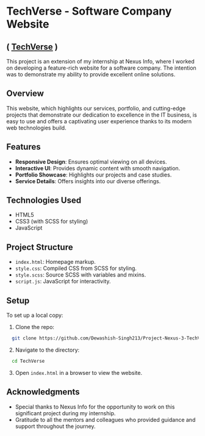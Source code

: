 # TechVerse - Software Company Website
## ( [TechVerse](https://techverse-livid.vercel.app/) )

This project is an extension of my internship at Nexus Info, where I worked on developing a feature-rich website for a software company. The intention was to demonstrate my ability to provide excellent online solutions.

## Overview

This website, which highlights our services, portfolio, and cutting-edge projects that demonstrate our dedication to excellence in the IT business, is easy to use and offers a captivating user experience thanks to its modern web technologies build.

## Features

- **Responsive Design**: Ensures optimal viewing on all devices.
- **Interactive UI**: Provides dynamic content with smooth navigation.
- **Portfolio Showcase**: Highlights our projects and case studies.
- **Service Details**: Offers insights into our diverse offerings.

## Technologies Used

- HTML5
- CSS3 (with SCSS for styling)
- JavaScript

## Project Structure

- `index.html`: Homepage markup.
- `style.css`: Compiled CSS from SCSS for styling.
- `style.scss`: Source SCSS with variables and mixins.
- `script.js`: JavaScript for interactivity.

## Setup

To set up a local copy:

1. Clone the repo:
 ```sh
   git clone https://github.com/Dewashish-Singh213/Project-Nexus-3-TechVerse.git
   ```
2. Navigate to the directory:
 ```sh
   cd TechVerse
   ```
3. Open `index.html` in a browser to view the website.

## Acknowledgments

- Special thanks to Nexus Info for the opportunity to work on this significant project during my internship.
- Gratitude to all the mentors and colleagues who provided guidance and support throughout the journey.
